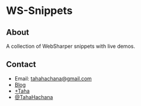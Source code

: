 WS-Snippets
===========

About
-----

A collection of WebSharper snippets with live demos.

Contact
-------

* Email: tahahachana@gmail.com
* [Blog](http://fsharp-code.blogspot.com/)
* [+Taha](https://plus.google.com/103826666258148033768/ "Google+")
* [@TahaHachana](https://twitter.com/TahaHachana "Twitter")